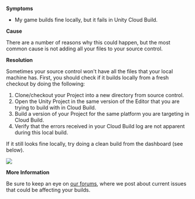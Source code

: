 
        

**Symptoms** 

*   My game builds fine locally, but it fails in Unity Cloud Build.

**Cause** 

There are a number of reasons why this could happen, but the most common cause is not adding all your files to your source control.

**Resolution** 

Sometimes your source control won't have all the files that your local machine has. First, you should check if it builds locally from a fresh checkout by doing the following:

1.  Clone/checkout your Project into a new directory from source control.
2.  Open the Unity Project in the same version of the Editor that you are trying to build with in Cloud Build.
3.  Build a version of your Project for the same platform you are targeting in Cloud Build.
4.  Verify that the errors received in your Cloud Build log are not apparent during this local build.

If it still looks fine locally, try doing a clean build from the dashboard (see below).

![](/hc/en-us/article_attachments/115000835286/CleanBuild.png)

**More Information** 

Be sure to keep an eye on [our forums](https://forum.unity3d.com/forums/unity-cloud-build.61/), where we post about current issues that could be affecting your builds.

      